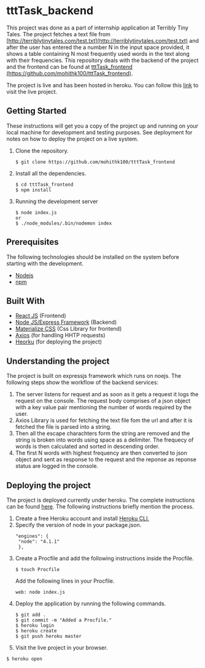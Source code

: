 # tttTask_backend
This project was done as a part of internship application at Terribly Tiny Tales. The project fetches a text file from
[http://terriblytinytales.com/test.txt](http://terriblytinytales.com/test.txt) and after the user has entered the a number N
in the input space provided, it shows a table containing N most frequently used words in the text along with their frequencies.
This repository deals with the backend of the project and the frontend can be found at
[tttTask_frontend (https://github.com/mohithk100/tttTask_frontend)](https://github.com/mohithk100/tttTask_frontend).

The project is live and has been hosted in heroku. You can follow this [link](https://ttttask.herokuapp.com/) to visit the live
project.

## Getting Started
These instructions will get you a copy of the project up and running on your local machine for development and testing
purposes. See deployment for notes on how to deploy the project on a live system.

1. Clone the repository.
   ```
   $ git clone https://github.com/mohithk100/tttTask_frontend
   ```
   
2. Install all the dependencies.
   ```
   $ cd tttTask_frontend
   $ npm install
   ```

3. Running the development server
   ```
   $ node index.js
   or 
   $ ./node_modules/.bin/nodemon index
   ```
   
## Prerequisites
The following technologies should be installed on the system before starting with the development.
* [Nodejs](https://nodejs.org/en/)
* [npm](https://www.npmjs.com/)

## Built With
* [React JS](https://reactjs.org/) (Frontend)
* [Node JS/Express Framework](https://nodejs.org/en/) (Backend)
* [Materialize CSS](http://materializecss.com/) (Css Library for frontend)
* [Axios](https://github.com/axios/axios) (for handling HHTP requests)
* [Heorku](https://www.heroku.com/) (for deploying the project)

## Understanding the project
The project is built on expressjs framework which runs on noejs. The following steps show the workflow of the backend services:
1. The server listens for request and as soon as it gets a request it logs the request on the console. The request body comprises of 
a json object with a key value pair mentioning the number of words required by the user.
2. Axios Library is used for fetching the text file fom the url and after it is fetched the file is parsed into a string.
3. Then all the escape charachters form the string are removed and the string is broken into words using space as a delimiter.
The frequecy of words is then calculated and sorted in descending order.
4. The first N words with highest frequency are then converted to json object and sent as response to the request and the reponse as reponse
status are logged in the console.


## Deploying the project
The project is deployed currently under heroku. The complete instructions can be found [here](https://devcenter.heroku.com/articles/deploying-nodejs).
The following instructions briefly mention the process.

1. Create a free Heroku account and install [Heroku CLI.](https://devcenter.heroku.com/articles/heroku-cli)
2. Specify the version of node in your package.json.
   ```
   "engines": {
    "node": "4.1.1"
    },
   ```
3. Create a Procfile and add the following instructions inside the Procfile.
   ```
   $ touch Procfile
   ```
   Add the following lines in your Procfile.
   ```
   web: node index.js
   ```
 4. Deploy the application by running the following commands.
    ```
    $ git add .
    $ git commit -m "Added a Procfile."
    $ heroku login
    $ heroku create
    $ git push heroku master
    ```
 5. Visit the live project in your browser.
   ```
   $ heroku open
   ```
